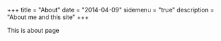 +++
title = "About"
date = "2014-04-09"
sidemenu = "true"
description = "About me and this site"
+++

This is about page
